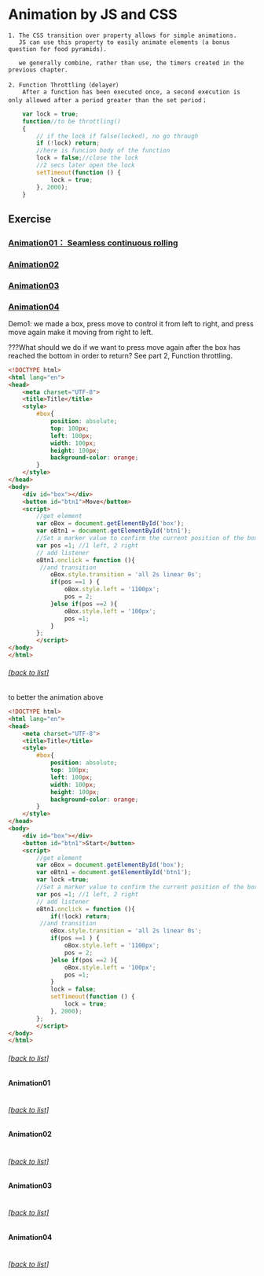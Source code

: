 # Animation by JS and CSS

```text
1. The CSS transition over property allows for simple animations.
   JS can use this property to easily animate elements (a bonus question for food pyramids).
   
   we generally combine, rather than use, the timers created in the previous chapter.
   
2. Function Throttling（delayer）
    After a function has been executed once, a second execution is only allowed after a period greater than the set period；
```
```js
    var lock = true;
    function//to be throttling()
    {
        // if the lock if false(locked), no go through
        if (!lock) return;
        //here is funcion body of the function
        lock = false;//close the lock
        //2 secs later open the lock
        setTimeout(function () {
            lock = true;
        }, 2000);
    }
```
## Exercise
### [Animation01： Seamless continuous rolling](#animation01)
### [Animation02](#animation02)
### [Animation03](#animation03)
### [Animation04](#animation04)

Demo1: we made a box, press move to control it from left to right, and press move again make it moving from right to left.

???What should we do if we want to press move again after the box has reached the bottom in order to return? See part 2, Function throttling.
```html
<!DOCTYPE html>
<html lang="en">
<head>
    <meta charset="UTF-8">
    <title>Title</title>
    <style>
        #box{
            position: absolute;
            top: 100px;
            left: 100px;
            width: 100px;
            height: 100px;
            background-color: orange;
        }
    </style>
</head>
<body>
    <div id="box"></div>
    <button id="btn1">Move</button>
    <script>
        //get element
        var oBox = document.getElementById('box');
        var oBtn1 = document.getElementById('btn1');
        //Set a marker value to confirm the current position of the box.
        var pos =1; //1 left, 2 right
        // add listener
        oBtn1.onclick = function (){
         //and transition
            oBox.style.transition = 'all 2s linear 0s';
            if(pos ==1 ) {
                oBox.style.left = '1100px';
                pos = 2;
            }else if(pos ==2 ){
                oBox.style.left = '100px';
                pos =1;
            }
        };
        </script>
</body>
</html>
```
###### [[back to list]](#exercise)
to better the animation above
```html
<!DOCTYPE html>
<html lang="en">
<head>
    <meta charset="UTF-8">
    <title>Title</title>
    <style>
        #box{
            position: absolute;
            top: 100px;
            left: 100px;
            width: 100px;
            height: 100px;
            background-color: orange;
        }
    </style>
</head>
<body>
    <div id="box"></div>
    <button id="btn1">Start</button>
    <script>
        //get element
        var oBox = document.getElementById('box');
        var oBtn1 = document.getElementById('btn1');
        var lock =true;
        //Set a marker value to confirm the current position of the box.
        var pos =1; //1 left, 2 right
        // add listener
        oBtn1.onclick = function (){
            if(!lock) return;
         //and transition
            oBox.style.transition = 'all 2s linear 0s';
            if(pos ==1 ) {
                oBox.style.left = '1100px';
                pos = 2;
            }else if(pos ==2 ){
                oBox.style.left = '100px';
                pos =1;
            }
            lock = false;
            setTimeout(function () {
                lock = true;
            }, 2000);
        };
        </script>
</body>
</html>
```
###### [[back to list]](#exercise)
#### Animation01
```js
```
###### [[back to list]](#exercise)
#### Animation02
```js
```
###### [[back to list]](#exercise)
#### Animation03
```js
```
###### [[back to list]](#exercise)
#### Animation04
```js
```
###### [[back to list]](#exercise)